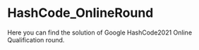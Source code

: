 # HashCode_OnlineRound
Here you can find the solution of Google HashCode2021 Online Qualification round.

